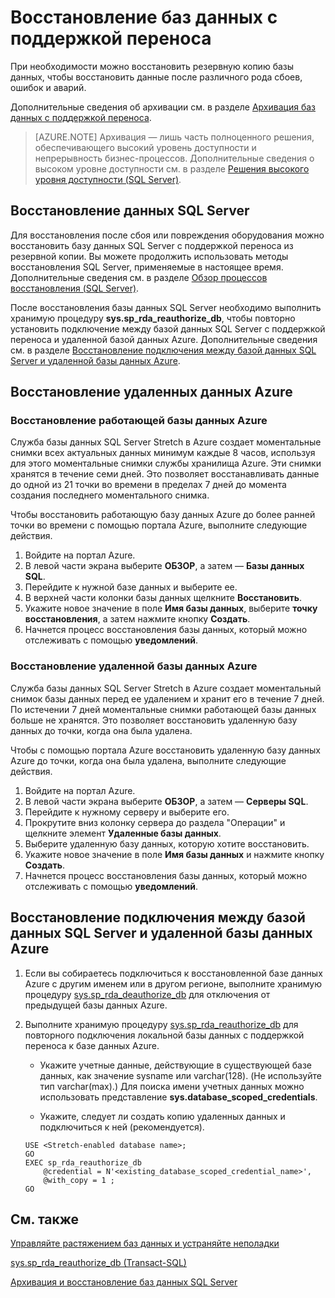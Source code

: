 <properties
	pageTitle="Восстановление баз данных с поддержкой переноса | Microsoft Azure"
	description="Узнайте, как восстанавливать базы данных с поддержкой переноса."
	services="sql-server-stretch-database"
	documentationCenter=""
	authors="douglaslMS"
	manager=""
	editor=""/>

<tags
	ms.service="sql-server-stretch-database"
	ms.workload="data-management"
	ms.tgt_pltfrm="na"
	ms.devlang="na"
	ms.topic="article"
	ms.date="08/01/2016"
	ms.author="douglasl"/>

# Восстановление баз данных с поддержкой переноса

При необходимости можно восстановить резервную копию базы данных, чтобы восстановить данные после различного рода сбоев, ошибок и аварий.

Дополнительные сведения об архивации см. в разделе [Архивация баз данных с поддержкой переноса](sql-server-stretch-database-backup.md).

>   [AZURE.NOTE] Архивация — лишь часть полноценного решения, обеспечивающего высокий уровень доступности и непрерывность бизнес-процессов. Дополнительные сведения о высоком уровне доступности см. в разделе [Решения высокого уровня доступности (SQL Server)](https://msdn.microsoft.com/library/ms190202.aspx).

## Восстановление данных SQL Server
Для восстановления после сбоя или повреждения оборудования можно восстановить базу данных SQL Server с поддержкой переноса из резервной копии. Вы можете продолжить использовать методы восстановления SQL Server, применяемые в настоящее время. Дополнительные сведения см. в разделе [Обзор процессов восстановления (SQL Server)](https://msdn.microsoft.com/library/ms191253.aspx).

После восстановления базы данных SQL Server необходимо выполнить хранимую процедуру **sys.sp\_rda\_reauthorize\_db**, чтобы повторно установить подключение между базой данных SQL Server с поддержкой переноса и удаленной базой данных Azure. Дополнительные сведения см. в разделе [Восстановление подключения между базой данных SQL Server и удаленной базы данных Azure](#restore-the-connection-between-the-sql-server-database-and-the-remote-azure-database).

## Восстановление удаленных данных Azure

### Восстановление работающей базы данных Azure
Служба базы данных SQL Server Stretch в Azure создает моментальные снимки всех актуальных данных минимум каждые 8 часов, используя для этого моментальные снимки службы хранилища Azure. Эти снимки хранятся в течение семи дней. Это позволяет восстанавливать данные до одной из 21 точки во времени в пределах 7 дней до момента создания последнего моментального снимка.

Чтобы восстановить работающую базу данных Azure до более ранней точки во времени с помощью портала Azure, выполните следующие действия.

1. Войдите на портал Azure.
2. В левой части экрана выберите **ОБЗОР**, а затем — **Базы данных SQL**.
3. Перейдите к нужной базе данных и выберите ее.
4. В верхней части колонки базы данных щелкните **Восстановить**.
5. Укажите новое значение в поле **Имя базы данных**, выберите **точку восстановления**, а затем нажмите кнопку **Создать**.
6. Начнется процесс восстановления базы данных, который можно отслеживать с помощью **уведомлений**.

### Восстановление удаленной базы данных Azure
Служба базы данных SQL Server Stretch в Azure создает моментальный снимок базы данных перед ее удалением и хранит его в течение 7 дней. По истечении 7 дней моментальные снимки работающей базы данных больше не хранятся. Это позволяет восстановить удаленную базу данных до точки, когда она была удалена.

Чтобы с помощью портала Azure восстановить удаленную базу данных Azure до точки, когда она была удалена, выполните следующие действия.

1. Войдите на портал Azure.
2. В левой части экрана выберите **ОБЗОР**, а затем — **Серверы SQL**.
3. Перейдите к нужному серверу и выберите его.
4. Прокрутите вниз колонку сервера до раздела "Операции" и щелкните элемент **Удаленные базы данных**.
5. Выберите удаленную базу данных, которую хотите восстановить.
5. Укажите новое значение в поле **Имя базы данных** и нажмите кнопку **Создать**.
6. Начнется процесс восстановления базы данных, который можно отслеживать с помощью **уведомлений**.

## Восстановление подключения между базой данных SQL Server и удаленной базы данных Azure

1.  Если вы собираетесь подключиться к восстановленной базе данных Azure с другим именем или в другом регионе, выполните хранимую процедуру [sys.sp\_rda\_deauthorize\_db](https://msdn.microsoft.com/library/mt703716.aspx) для отключения от предыдущей базы данных Azure.

2.  Выполните хранимую процедуру [sys.sp\_rda\_reauthorize\_db](https://msdn.microsoft.com/library/mt131016.aspx) для повторного подключения локальной базы данных с поддержкой переноса к базе данных Azure.

	-   Укажите учетные данные, действующие в существующей базе данных, как значение sysname или varchar(128). (Не используйте тип varchar(max).) Для поиска имени учетных данных можно использовать представление **sys.database\_scoped\_credentials**.

	-   Укажите, следует ли создать копию удаленных данных и подключиться к ней (рекомендуется).

    ```tsql  
    USE <Stretch-enabled database name>;
	GO
	EXEC sp_rda_reauthorize_db
	    @credential = N'<existing_database_scoped_credential_name>',
		@with_copy = 1 ;  
	GO
	```  

## См. также

[Управляйте растяжением баз данных и устраняйте неполадки](sql-server-stretch-database-manage.md)

[sys.sp\_rda\_reauthorize\_db (Transact-SQL)](https://msdn.microsoft.com/library/mt131016.aspx)

[Архивация и восстановление баз данных SQL Server](https://msdn.microsoft.com/library/ms187048.aspx)

<!---HONumber=AcomDC_0803_2016-->